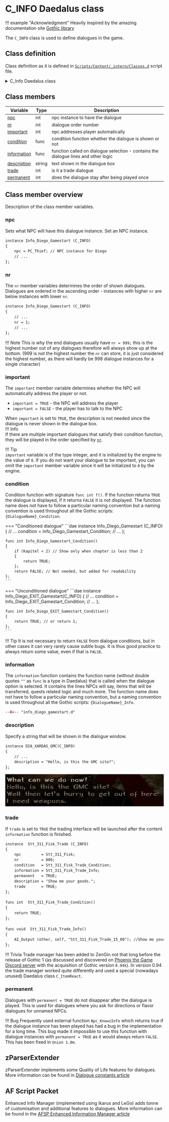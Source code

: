 # C_INFO Daedalus class

!!! example "Acknowledgment"
    Heavily inspired by the amazing documentation site [Gothic library](http://www.gothic-library.ru)


The `C_INFO` class is used to define dialogues in the game.
## Class definition
Class definition as it is defined in [`Scripts/Content/_intern/Classes.d`](https://github.com/PhoenixTales/gothic-devkit/blob/48193bef8fd37626f8909853bfc5ad4b7126f176/gothic/_work/data/Scripts/content/_Intern/CLASSES.D#L164) script file.

<details>
<summary>C_Info Daedalus class</summary>

```dae
class C_Info
{
    var int    npc;         // npc instance has the dialogue
    var int    nr;          // number of the dialogue (for sorting)
    var int    important;   // should the npc start the dialogue automatically
    var func   condition;   // condition function
    var func   information; // function called on selecting the dialogue
    var string description; // text in the dialogue box
    var int    trade;       // should the dialogue show the trade window
    var int    permanent;   // should the dialogue be permanent or only one time deal
};
```

</details>

## Class members

| Variable                    | Type   | Description                                                                         |
|-----------------------------|--------|-------------------------------------------------------------------------------------|
| [npc](#npc)                 | int    | npc instance to have the dialogue                                                   |
| [nr](#nr)                   | int    | dialogue order number                                                               |
| [important](#important)     | int    | npc addresses player automatically                                                  |
| [condition](#condition)     | func   | condition function whether the dialogue is shown or not                             |
| [information](#information) | func   | function called on dialogue selection - contains the dialogue lines and other logic |
| [description](#description) | string | text shown in the dialogue box                                                      |
| [trade](#trade)             | int    | is it a trade dialogue                                                              |
| [permanent](#permanent)     | int    | does the dialogue stay after being played once                                      |


## Class member overview
Description of the class member variables.

### npc
Sets what NPC will have this dialogue instance. Set an NPC instance.
```dae
instance Info_Diego_Gamestart (C_INFO)
{
    npc	= PC_Thief; // NPC instance for Diego
    // ...
};
```

### nr
The `nr` member variables determines the order of shown dialogues. Dialogues are ordered in the ascending order - instances with higher `nr` are below instances with lower `nr`.

```dae
instance Info_Diego_Gamestart (C_INFO)
{
    // ...
    nr = 1;
    // ...
};
```
!!! Note
    This is why the end dialogues usually have `nr = 999;` this is the highest number out of any dialogues therefore will always show up at the bottom. (999 is not the highest number the `nr` can store, it is just considered the highest number, as there will hardly be 998 dialogue instances for a single character)

### important
The `important` member variable determines whether the NPC will automatically address the player or not.

- `important = TRUE` - the NPC will address the player
- `important = FALSE` - the player has to talk to the NPC

When `important` is set to `TRUE`, the description is not needed since the dialogue is never shown in the dialogue box.  
!!! Info  
    If there are multiple important dialogues that satisfy their condition function, they will be played in the order specified by [`nr`](#nr).

!!! Tip  
    `important` variable is of the type integer, and it is initialized by the engine to the value of `0`. If you do not want your dialogue to be important, you can omit the `important` member variable since it will be initialized to `0` by the engine.


### condition
Condition function with signature `func int f()`. If the function returns `TRUE` the dialogue is displayed, if it returns `FALSE` it is not displayed. The function name does not have to follow a particular naming convention but a naming convention is used throughout all the Gothic scripts: `{DialogueName}_Condition`.

=== "Conditioned dialogue"
    ```dae
    instance Info_Diego_Gamestart (C_INFO)
    {
        // ...
        condition = Info_Diego_Gamestart_Condition;
        // ...
    };

    func int Info_Diego_Gamestart_Condition()
    {
        if (Kapitel < 2) // Show only when chapter is less than 2
        {
            return TRUE;
        };
        return FALSE; // Not needed, but added for readability
    };
    ```
=== "Unconditioned dialogue"
    ```dae
    instance Info_Diego_EXIT_Gamestart(C_INFO)
    {
        // ...
        condition = Info_Diego_EXIT_Gamestart_Condition;
        // ...
    };

    func int Info_Diego_EXIT_Gamestart_Condition()
    {
        return TRUE; // or return 1;
    };
    ```
!!! Tip
    It is not necessary to return `FALSE` from dialogue conditions, but in other cases it can very rarely cause subtle bugs. It is thus good practice to always return some value, even if that is `FALSE`.


### information
The `information` function contains the function name (without double quotes `""` as `func` is a type in Daedalus) that is called when the dialogue option is selected. It contains the lines NPCs will say, items that will be transferred, quests related logic and much more. The function name does not have to follow a particular naming convention, but a naming convention is used throughout all the Gothic scripts: `{DialogueName}_Info`.

```dae
--8<-- "info_diego_gamestart.d"
```
### description
Specify a string that will be shown in the dialogue window.

```dae
instance DIA_XARDAS_GMC(C_INFO)
{
    // ...
    description = "Hello, is this the GMC site?";
};
```

![Description](../../../assets/images/c_info_description.png)


### trade
If `trade` is set to `TRUE` the trading interface will be launched after the content `information` function is finished.
```dae title="Fisk's trade dialogue"
instance  Stt_311_Fisk_Trade (C_INFO)
{
    npc         = Stt_311_Fisk;
    nr          = 800;
    condition   = Stt_311_Fisk_Trade_Condition;
    information = Stt_311_Fisk_Trade_Info;
    permanent   = TRUE;
    description = "Show me your goods.";
    trade       = TRUE;
};

func int  Stt_311_Fisk_Trade_Condition()
{
    return TRUE;
};

func void  Stt_311_Fisk_Trade_Info()
{
    AI_Output (other, self, "Stt_311_Fisk_Trade_15_00"); //Show me your goods.
};
```

!!! Trivia
    Trade manager has been added to ZenGin not that long before the release of Gothic 1 (as discussed and discovered on [Phoenix the Game Discord server](https://discord.gg/CK4VAR7fpH) with the acquisition of Gothic version `0.94k`). In version 0.94 the trade manager worked quite differently and used a special (nowadays unused) Daedalus class `C_ItemReact`.

### permanent
Dialogues with `permanent = TRUE` do not disappear after the dialogue is played. This is used for dialogues where you ask for directions or flavor dialogues for unnamed NPCs.

!!! Bug
    Frequently used external function `Npc_KnowsInfo` which returns true if the dialogue instance has been played has had a bug in the implementation for a long time. This bug made it impossible to use this function with dialogue instances with `permanent = TRUE` as it would always return `FALSE`. This has been fixed in `Union 1.0m`.

## zParserExtender
zParserExtender implements some Quality of Life features for dialogues. More information can be found in [Dialogue constants article](../extenders/zparserextender/dialogues.md)

## AF Script Packet
Enhanced Info Manager (implemented using Ikarus and LeGo) adds tonne of customisation and additional features to dialogues. More information can be found in the [AFSP Enhanced Information Manager article](../extenders/afsp/index.md)

